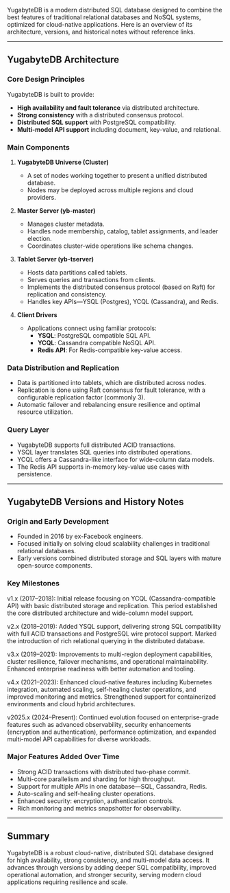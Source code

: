 YugabyteDB is a modern distributed SQL database designed to combine the best features of traditional relational 
databases and NoSQL systems, optimized for cloud-native applications. Here is an overview of its architecture, versions, 
and historical notes without reference links.

***

## YugabyteDB Architecture

### Core Design Principles
YugabyteDB is built to provide:
- **High availability and fault tolerance** via distributed architecture.
- **Strong consistency** with a distributed consensus protocol.
- **Distributed SQL support** with PostgreSQL compatibility.
- **Multi-model API support** including document, key-value, and relational.

### Main Components

1. **YugabyteDB Universe (Cluster)**
   - A set of nodes working together to present a unified distributed database.
   - Nodes may be deployed across multiple regions and cloud providers.

2. **Master Server (yb-master)**
   - Manages cluster metadata.
   - Handles node membership, catalog, tablet assignments, and leader election.
   - Coordinates cluster-wide operations like schema changes.

3. **Tablet Server (yb-tserver)**
   - Hosts data partitions called tablets.
   - Serves queries and transactions from clients.
   - Implements the distributed consensus protocol (based on Raft) for replication and consistency.
   - Handles key APIs—YSQL (Postgres), YCQL (Cassandra), and Redis.

4. **Client Drivers**
   - Applications connect using familiar protocols:
     - **YSQL**: PostgreSQL compatible SQL API.
     - **YCQL**: Cassandra compatible NoSQL API.
     - **Redis API**: For Redis-compatible key-value access.

### Data Distribution and Replication
- Data is partitioned into tablets, which are distributed across nodes.
- Replication is done using Raft consensus for fault tolerance, with a configurable replication factor (commonly 3).
- Automatic failover and rebalancing ensure resilience and optimal resource utilization.

### Query Layer
- YugabyteDB supports full distributed ACID transactions.
- YSQL layer translates SQL queries into distributed operations.
- YCQL offers a Cassandra-like interface for wide-column data models.
- The Redis API supports in-memory key-value use cases with persistence.

***

## YugabyteDB Versions and History Notes

### Origin and Early Development
- Founded in 2016 by ex-Facebook engineers.
- Focused initially on solving cloud scalability challenges in traditional relational databases.
- Early versions combined distributed storage and SQL layers with mature open-source components.

### Key Milestones
v1.x (2017–2018):
Initial release focusing on YCQL (Cassandra-compatible API) with basic distributed storage and replication. This period established the core distributed architecture and wide-column model support.

v2.x (2018–2019):
Added YSQL support, delivering strong SQL compatibility with full ACID transactions and PostgreSQL wire protocol support. Marked the introduction of rich relational querying in the distributed database.

v3.x (2019–2021):
Improvements to multi-region deployment capabilities, cluster resilience, failover mechanisms, and operational maintainability. Enhanced enterprise readiness with better automation and tooling.

v4.x (2021–2023):
Enhanced cloud-native features including Kubernetes integration, automated scaling, self-healing cluster operations, and improved monitoring and metrics. Strengthened support for containerized environments and cloud hybrid architectures.

v2025.x (2024–Present):
Continued evolution focused on enterprise-grade features such as advanced observability, security enhancements (encryption and authentication), performance optimization, and expanded multi-model API capabilities for diverse workloads.

### Major Features Added Over Time
- Strong ACID transactions with distributed two-phase commit.
- Multi-core parallelism and sharding for high throughput.
- Support for multiple APIs in one database—SQL, Cassandra, Redis.
- Auto-scaling and self-healing cluster operations.
- Enhanced security: encryption, authentication controls.
- Rich monitoring and metrics snapshotter for observability.

***

## Summary
YugabyteDB is a robust cloud-native, distributed SQL database designed for high availability, strong consistency, and multi-model data access. It advances through versions by adding deeper SQL compatibility, improved operational automation, and stronger security, serving modern cloud applications requiring resilience and scale.
